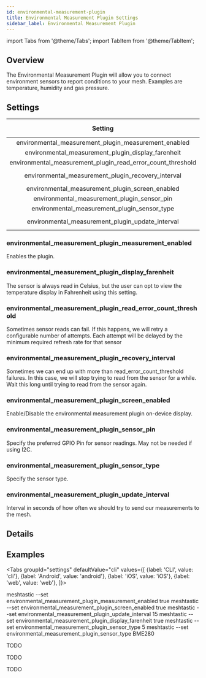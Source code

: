 ```yaml
---
id: environmental-measurement-plugin
title: Environmental Measurement Plugin Settings
sidebar_label: Environmental Measurement Plugin
---
```

import Tabs from '@theme/Tabs';
import TabItem from '@theme/TabItem';


## Overview

The Environmental Measurement Plugin will allow you to connect environment sensors to report conditions to your mesh. Examples are temperature, humidity and gas pressure.

## Settings

| Setting | Acceptable Values | Default |
| :-----: | :---------------: | :-----: |
| environmental_measurement_plugin_measurement_enabled | `true`, `false` | `false` |
| environmental_measurement_plugin_display_farenheit | `true`, `false` | `false` |
| environmental_measurement_plugin_read_error_count_threshold | `integer` | `0` |
| environmental_measurement_plugin_recovery_interval | `integer` (seconds) | `0` |
| environmental_measurement_plugin_screen_enabled | `true`, `false` | `0` |
| environmental_measurement_plugin_sensor_pin | `integer` | `0` |
| environmental_measurement_plugin_sensor_type | `DHT11` | `0` |
| environmental_measurement_plugin_update_interval | `integer` (seconds) | `0` |

### environmental_measurement_plugin_measurement_enabled

Enables the plugin.

### environmental_measurement_plugin_display_farenheit

The sensor is always read in Celsius, but the user can opt to view the temperature display in Fahrenheit using this setting.

### environmental_measurement_plugin_read_error_count_threshold

Sometimes sensor reads can fail. If this happens, we will retry a configurable number of attempts. Each attempt will be delayed by the minimum required refresh rate for that sensor

### environmental_measurement_plugin_recovery_interval

Sometimes we can end up with more than read_error_count_threshold failures. In this case, we will stop trying to read from the sensor for a while. Wait this long until trying to read from the sensor again.

### environmental_measurement_plugin_screen_enabled

Enable/Disable the environmental measurement plugin on-device display.

### environmental_measurement_plugin_sensor_pin

Specify the preferred GPIO Pin for sensor readings. May not be needed if using I2C.

### environmental_measurement_plugin_sensor_type

Specify the sensor type.

### environmental_measurement_plugin_update_interval

Interval in seconds of how often we should try to send our measurements to the mesh.

## Details

<!--- TODO --->

## Examples

<Tabs
  groupId="settings"
  defaultValue="cli"
  values={[
    {label: 'CLI', value: 'cli'},
    {label: 'Android', value: 'android'},
    {label: 'iOS', value: 'iOS'},
    {label: 'web', value: 'web'},
  ]}>
  <TabItem value="cli">

meshtastic --set environmental_measurement_plugin_measurement_enabled true
meshtastic --set environmental_measurement_plugin_screen_enabled true
meshtastic --set environmental_measurement_plugin_update_interval 15
meshtastic --set environmental_measurement_plugin_display_farenheit true
meshtastic --set environmental_measurement_plugin_sensor_type 5
meshtastic --set environmental_measurement_plugin_sensor_type BME280

  </TabItem>
  <TabItem value="android">

  TODO

  </TabItem>
  <TabItem value="iOS">

  TODO

  </TabItem>
  <TabItem value="web">

  TODO

  </TabItem>
</Tabs>
